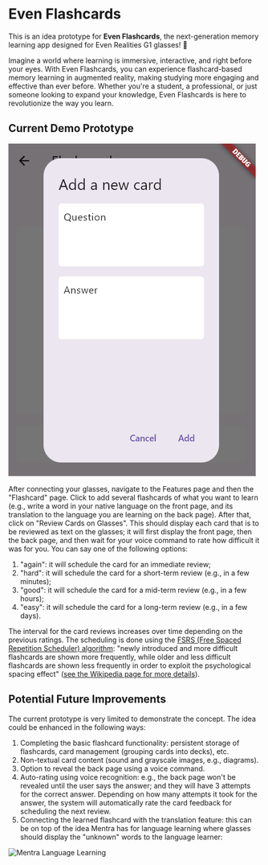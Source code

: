# Even Flashcards

This is an idea prototype for **Even Flashcards**, the next-generation memory learning app designed for Even Realities G1 glasses! 🚀

Imagine a world where learning is immersive, interactive, and right before your eyes. With Even Flashcards, you can experience flashcard-based memory learning in augmented reality, making studying more engaging and effective than ever before. Whether you're a student, a professional, or just someone looking to expand your knowledge, Even Flashcards is here to revolutionize the way you learn.

## Current Demo Prototype

![Even Flashcards](screenshot.png "Even Flashcards")

After connecting your glasses, navigate to the Features page and then the "Flashcard" page. Click to add several flashcards of what you want to learn (e.g., write a word in your native language on the front page, and its translation to the language you are learning on the back page). After that, click on "Review Cards on Glasses". This should display each card that is to be reviewed as text on the glasses; it will first display the front page, then the back page, and then wait for your voice command to rate how difficult it was for you. You can say one of the following options:

1. "again": it will schedule the card for an immediate review;
2. "hard": it will schedule the card for a short-term review (e.g., in a few minutes);
3. "good": it will schedule the card for a mid-term review (e.g., in a few hours);
4. "easy": it will schedule the card for a long-term review (e.g., in a few days).

The interval for the card reviews increases over time depending on the previous ratings. The scheduling is done using the [FSRS (Free Spaced Repetition Scheduler) algorithm](https://github.com/open-spaced-repetition/fsrs4anki/wiki/The-Algorithm): "newly introduced and more difficult flashcards are shown more frequently, while older and less difficult flashcards are shown less frequently in order to exploit the psychological spacing effect" ([see the Wikipedia page for more details](https://en.wikipedia.org/wiki/Spaced_repetition)).

## Potential Future Improvements

The current prototype is very limited to demonstrate the concept. The idea could be enhanced in the following ways:

1. Completing the basic flashcard functionality: persistent storage of flashcards, card management (grouping cards into decks), etc.
2. Non-textual card content (sound and grayscale images, e.g., diagrams).
3. Option to reveal the back page using a voice command.
4. Auto-rating using voice recognition: e.g., the back page won't be revealed until the user says the answer; and they will have 3 attempts for the correct answer. Depending on how many attempts it took for the answer, the system will automatically rate the card feedback for scheduling the next review.
5. Connecting the learned flashcard with the translation feature: this can be on top of the idea Mentra has for language learning where glasses should display the "unknown" words to the language learner:

![Mentra Language Learning](https://mentra.glass/wp-content/uploads/2024/11/LLSG_demo_picture.png "Mentra Language Learning")